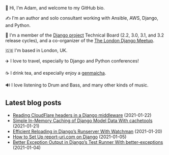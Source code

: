 <p>
  👋 Hi, I'm Adam, and welcome to my GitHub bio.
</p>
<p>
  ✍️ I'm an author and solo consultant working with Ansible, AWS, Django, and Python.
</p>
<p>
  🦄 I'm a member of the <a href="https://www.djangoproject.com/foundation/teams/">Django project</a> Technical Board (2.2, 3.0, 3.1, and 3.2 release cycles),
  and a co-organizer of the <a href="https://www.djangolondon.com/">The London Django Meetup</a>.
</p>
<p>
  🇬🇧 I'm based in London, UK.
</p>
<p>
  ✈️ I love to travel, especially to Django and Python conferences!
</p>
<p>
  ☕️ I drink tea, and especially enjoy a <a href="https://en.wikipedia.org/wiki/Genmaicha">genmaicha</a>.
</p>
<p>
  🔊 I love listening to Drum and Bass, and many other kinds of music.
</p>

## Latest blog posts

* [Reading CloudFlare headers in a Django middleware](https://adamj.eu/tech/2021/01/22/reading-cloudflare-headers-in-a-django-middleware/) (2021-01-22)
* [Simple In-Memory Caching of Django Model Data With cachetools](https://adamj.eu/tech/2021/01/21/simple-in-memory-caching-of-django-models-with-cachetools/) (2021-01-21)
* [Efficient Reloading in Django’s Runserver With Watchman](https://adamj.eu/tech/2021/01/20/efficient-reloading-in-djangos-runserver-with-watchman/) (2021-01-20)
* [How to Set Up report-uri.com on Django](https://adamj.eu/tech/2021/01/05/how-to-set-up-report-uri-com-on-django/) (2021-01-05)
* [Better Exception Output in Django’s Test Runner With better-exceptions](https://adamj.eu/tech/2021/01/04/better-exception-output-in-djangos-test-runner-with-better-exceptions/) (2021-01-04)